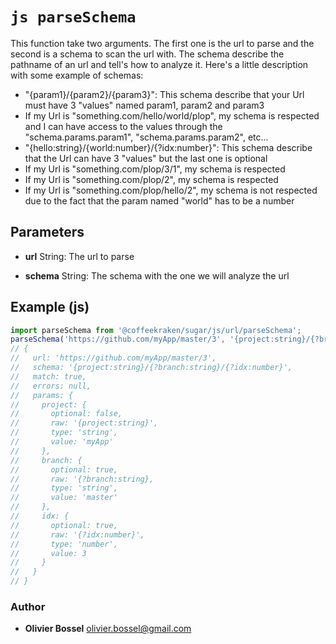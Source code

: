 


<!-- @namespace    sugar.js.url -->

# ```js parseSchema ```


This function take two arguments. The first one is the url to parse and the second is a schema to scan the url with.
The schema describe the pathname of an url and tell's how to analyze it.
Here's a little description with some example of schemas:
- "{param1}/{param2}/{param3}": This schema describe that your Url must have 3 "values" named param1, param2 and param3
- If my Url is "something.com/hello/world/plop", my schema is respected and I can have access to the values through the "schema.params.param1", "schema.params.param2", etc...
- "{hello:string}/{world:number}/{?idx:number}": This schema describe that the Url can have 3 "values" but the last one is optional
- If my Url is "something.com/plop/3/1", my schema is respected
- If my Url is "something.com/plop/2", my schema is respected
- If my Url is "something.com/plop/hello/2", my schema is not respected due to the fact that the param named "world" has to be a number

## Parameters

- **url**  String: The url to parse

- **schema**  String: The schema with the one we will analyze the url



## Example (js)

```js
import parseSchema from '@coffeekraken/sugar/js/url/parseSchema';
parseSchema('https://github.com/myApp/master/3', '{project:string}/{?branch:string}/{?idx:number}');
// {
//   url: 'https://github.com/myApp/master/3',
//   schema: '{project:string}/{?branch:string}/{?idx:number}',
//   match: true,
//   errors: null,
//   params: {
//     project: {
//       optional: false,
//       raw: '{project:string}',
//       type: 'string',
//       value: 'myApp'
//     },
//     branch: {
//       optional: true,
//       raw: '{?branch:string},
//       type: 'string',
//       value: 'master'
//     },
//     idx: {
//       optional: true,
//       raw: '{?idx:number}',
//       type: 'number',
//       value: 3
//     }
//   }
// }
```


### Author
- **Olivier Bossel** <a href="mailto:olivier.bossel@gmail.com">olivier.bossel@gmail.com</a> 



